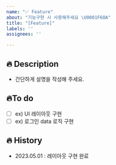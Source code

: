 ```yaml
---
name: "✅ Feature"
about: "기능구현 시 사용해주세요 \U0001F60A"
title: "[Feature]"
labels: ''
assignees: ''

---
```


## 🔥 Description
- 간단하게 설명을 작성해 주세요.

## 🔥To do
- [ ] ex) UI 레이아웃 구현
- [ ] ex) 로그인 data 로직 구현

## 🔥 History
- 2023.05.01 : 레이아웃 구현 완료
